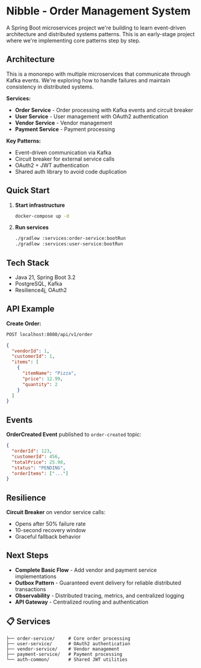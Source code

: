 # Nibble - Order Management System

A Spring Boot microservices project we're building to learn event-driven architecture and distributed systems patterns. This is an early-stage project where we're implementing core patterns step by step.
##  Architecture

This is a monorepo with multiple microservices that communicate through Kafka events. We're exploring how to handle failures and maintain consistency in distributed systems.

**Services:**
- **Order Service** - Order processing with Kafka events and circuit breaker
- **User Service** - User management with OAuth2 authentication
- **Vendor Service** - Vendor management
- **Payment Service** - Payment processing

**Key Patterns:**
- Event-driven communication via Kafka
- Circuit breaker for external service calls
- OAuth2 + JWT authentication
- Shared auth library to avoid code duplication

## Quick Start

1. **Start infrastructure**
   ```bash
   docker-compose up -d
   ```

2. **Run services**
   ```bash
   ./gradlew :services:order-service:bootRun
   ./gradlew :services:user-service:bootRun
   ```

##  Tech Stack

- Java 21, Spring Boot 3.2
- PostgreSQL, Kafka
- Resilience4j, OAuth2

##  API Example

**Create Order:**
```bash
POST localhost:8080/api/v1/order
```
```json
{
  "vendorId": 1,
  "customerId": 1,
  "items": [
    {
      "itemName": "Pizza",
      "price": 12.99,
      "quantity": 2
    }
  ]
}
```

## Events

**OrderCreated Event** published to `order-created` topic:
```json
{
  "orderId": 123,
  "customerId": 456,
  "totalPrice": 25.98,
  "status": "PENDING",
  "orderItems": ["..."]
}
```

##  Resilience

**Circuit Breaker** on vendor service calls:
- Opens after 50% failure rate
- 10-second recovery window
- Graceful fallback behavior

##  Next Steps

- **Complete Basic Flow** - Add vendor and payment service implementations
- **Outbox Pattern** - Guaranteed event delivery for reliable distributed transactions
- **Observability** - Distributed tracing, metrics, and centralized logging
- **API Gateway** - Centralized routing and authentication

## 📋 Services

```
├── order-service/     # Core order processing
├── user-service/      # OAuth2 authentication  
├── vendor-service/    # Vendor management
├── payment-service/   # Payment processing
└── auth-common/       # Shared JWT utilities
```